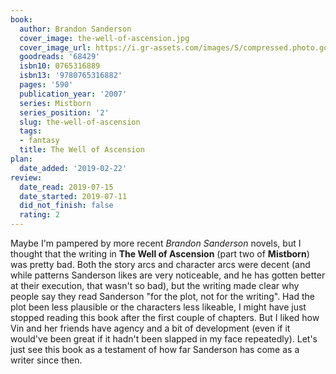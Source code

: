 ```yaml
---
book:
  author: Brandon Sanderson
  cover_image: the-well-of-ascension.jpg
  cover_image_url: https://i.gr-assets.com/images/S/compressed.photo.goodreads.com/books/1480717596l/68429._SX98_.jpg
  goodreads: '68429'
  isbn10: 0765316889
  isbn13: '9780765316882'
  pages: '590'
  publication_year: '2007'
  series: Mistborn
  series_position: '2'
  slug: the-well-of-ascension
  tags:
  - fantasy
  title: The Well of Ascension
plan:
  date_added: '2019-02-22'
review:
  date_read: 2019-07-15
  date_started: 2019-07-11
  did_not_finish: false
  rating: 2
---
```


Maybe I'm pampered by more recent *Brandon Sanderson* novels, but I thought that the writing in **The Well of Ascension** (part two of **Mistborn**) was pretty bad. Both the story arcs and character arcs were decent (and while patterns Sanderson likes are very noticeable, and he has gotten better at their execution, that wasn't so bad), but the writing made clear why people say they read Sanderson "for the plot, not for the writing". Had the plot been less plausible or the characters less likeable, I might have just stopped reading this book after the first couple of chapters. But I liked how Vin and her friends have agency and a bit of development (even if it would've been great if it hadn't been slapped in my face repeatedly). Let's just see this book as a testament of how far Sanderson has come as a writer since then.
